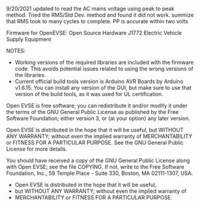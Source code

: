 9/20/2021 updated to read the AC mains voltage using peak to peak method. Tried the RMS/Std Dev. method and found it did not work. summize that RMS took to many cycles to complete.  PP is accurate within two volts


Firmware for OpenEVSE: Open Source Hardware J1772 Electric Vehicle Supply Equipment

NOTES:
- Working versions of the required libraries are included with the firmware code. This avoids potential issues related to using the wrong versions of the libraries.
- Current official build tools version is Arduino AVR Boards by Arduino v1.6.15. You can install any version of the GUI, but make sure to use that version of the build tools, as it was used for UL certification.

Open EVSE is free software; you can redistribute it and/or modify
it under the terms of the GNU General Public License as published by
the Free Software Foundation; either version 3, or (at your option)
any later version.

Open EVSE is distributed in the hope that it will be useful,
but WITHOUT ANY WARRANTY; without even the implied warranty of
MERCHANTABILITY or FITNESS FOR A PARTICULAR PURPOSE.  See the
GNU General Public License for more details.

You should have received a copy of the GNU General Public License
along with Open EVSE; see the file COPYING.  If not, write to the
Free Software Foundation, Inc., 59 Temple Place - Suite 330,
Boston, MA 02111-1307, USA.

* Open EVSE is distributed in the hope that it will be useful,
* but WITHOUT ANY WARRANTY; without even the implied warranty of
* MERCHANTABILITY or FITNESS FOR A PARTICULAR PURPOSE.	
